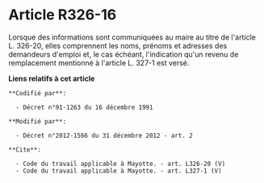# Article R326-16

Lorsque des informations sont communiquées au maire au titre de l'article L. 326-20, elles comprennent les noms, prénoms et
adresses des demandeurs d'emploi et, le cas échéant, l'indication qu'un revenu de remplacement mentionné à l'article L. 327-1
est versé.

**Liens relatifs à cet article**

	**Codifié par**:

	  - Décret n°91-1263 du 16 décembre 1991

	**Modifié par**:

	  - Décret n°2012-1566 du 31 décembre 2012 - art. 2

	**Cite**:

	  - Code du travail applicable à Mayotte. - art. L326-20 (V)
	  - Code du travail applicable à Mayotte. - art. L327-1 (V)
